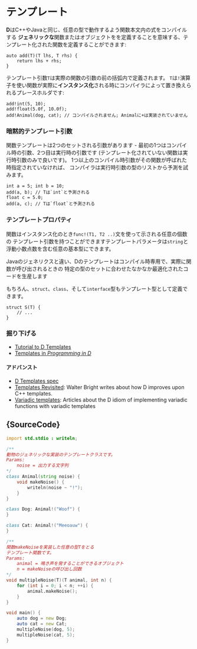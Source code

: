 # テンプレート

**D**はC++やJavaと同じ、任意の型で動作するよう関数本文内の式をコンパイルする
**ジェネリックな**関数またはオブジェクトをを定義することを意味する、テンプレート化された関数を定義することができます:

    auto add(T)(T lhs, T rhs) {
        return lhs + rhs;
    }

テンプレート引数`T`は実際の関数の引数の前の括弧内で定義されます。
`T`は`!`演算子を使い関数が実際に**インスタンス化**される時にコンパイラによって置き換えられるプレースホルダです:

    add!int(5, 10);
    add!float(5.0f, 10.0f);
    add!Animal(dog, cat); // コンパイルされません; Animalに+は実装されていません

### 暗黙的テンプレート引数

関数テンプレートは2つのセットされる引数があります - 最初の1つはコンパイル時の引数、2つ目は実行時の引数です
(テンプレート化されていない関数は実行時引数のみで良いです)。
1つ以上のコンパイル時引数がその関数が呼ばれた時指定されていなければ、
コンパイラは実行時引数の型のリストから予測を試みます。

    int a = 5; int b = 10;
    add(a, b); // Tは`int`と予測される
    float c = 5.0;
    add(a, c); // Tは`float`と予測される

### テンプレートプロパティ

関数はインスタンス化のとき`func!(T1, T2 ..)`文を使って示される任意の個数の
テンプレート引数を持つことができますテンプレートパラメータは`string`と
浮動小数点数を含む任意の基本型にできます。

Javaのジェネリクスと違い、Dのテンプレートはコンパイル時専用で、実際に関数が呼び出されるときの
特定の型のセットに合わせたなかなか最適化されたコードを生産します

もちろん、`struct`、`class`、そして`interface`型もテンプレート型として定義できます。

    struct S(T) {
        // ...
    }

### 掘り下げる

- [Tutorial to D Templates](https://github.com/PhilippeSigaud/D-templates-tutorial)
- [Templates in _Programming in D_](http://ddili.org/ders/d.en/templates.html)

#### アドバンスト

- [D Templates spec](https://dlang.org/spec/template.html)
- [Templates Revisited](http://dlang.org/templates-revisited.html):  Walter Bright writes about how D improves upon C++ templates.
- [Variadic templates](http://dlang.org/variadic-function-templates.html): Articles about the D idiom of implementing variadic functions with variadic templates

## {SourceCode}

```d
import std.stdio : writeln;

/**
動物のジェネリックな実装のテンプレートクラスです。
Params:
    noise = 出力する文字列
*/
class Animal(string noise) {
    void makeNoise() {
        writeln(noise ~ "!");
    }
}

class Dog: Animal!("Woof") {
}

class Cat: Animal!("Meeoauw") {
}

/**
関数makeNoiseを実装した任意の型Tをとる
テンプレート関数です。
Params:
    animal = 鳴き声を発することができるオブジェクト
    n = makeNoiseの呼び出し回数
*/
void multipleNoise(T)(T animal, int n) {
    for (int i = 0; i < n; ++i) {
        animal.makeNoise();
    }
}

void main() {
    auto dog = new Dog;
    auto cat = new Cat;
    multipleNoise(dog, 5);
    multipleNoise(cat, 5);
}
```
